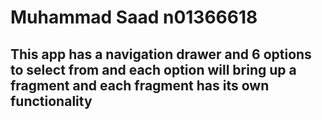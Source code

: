 # Muhammad Saad n01366618
## This app has a navigation drawer and 6 options to select from and each option will bring up a fragment and each fragment has its own functionality